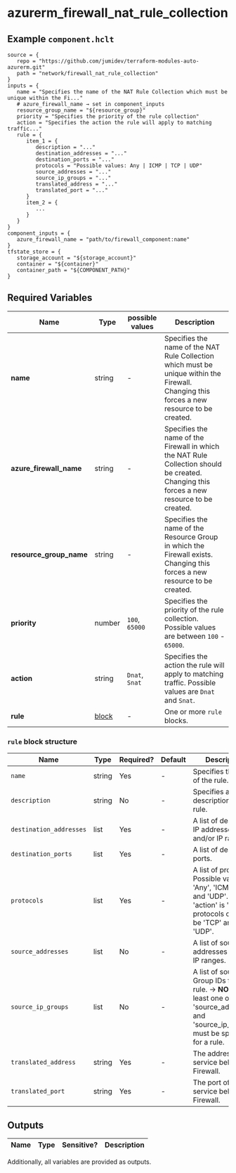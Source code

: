 # azurerm_firewall_nat_rule_collection



## Example `component.hclt`

```hcl
source = {
   repo = "https://github.com/jumidev/terraform-modules-auto-azurerm.git"   
   path = "network/firewall_nat_rule_collection"   
}
inputs = {
   name = "Specifies the name of the NAT Rule Collection which must be unique within the Fi..."   
   # azure_firewall_name → set in component_inputs
   resource_group_name = "${resource_group}"   
   priority = "Specifies the priority of the rule collection"   
   action = "Specifies the action the rule will apply to matching traffic..."   
   rule = {
      item_1 = {
         description = "..."         
         destination_addresses = "..."         
         destination_ports = "..."         
         protocols = "Possible values: Any | ICMP | TCP | UDP"         
         source_addresses = "..."         
         source_ip_groups = "..."         
         translated_address = "..."         
         translated_port = "..."         
      }      
      item_2 = {
         ...
      }      
   }   
}
component_inputs = {
   azure_firewall_name = "path/to/firewall_component:name"   
}
tfstate_store = {
   storage_account = "${storage_account}"   
   container = "${container}"   
   container_path = "${COMPONENT_PATH}"   
}
```

## Required Variables

| Name | Type |  possible values |  Description |
| ---- | --------- |  ----------- | ----------- |
| **name** | string |  -  |  Specifies the name of the NAT Rule Collection which must be unique within the Firewall. Changing this forces a new resource to be created. | 
| **azure_firewall_name** | string |  -  |  Specifies the name of the Firewall in which the NAT Rule Collection should be created. Changing this forces a new resource to be created. | 
| **resource_group_name** | string |  -  |  Specifies the name of the Resource Group in which the Firewall exists. Changing this forces a new resource to be created. | 
| **priority** | number |  `100`, `65000`  |  Specifies the priority of the rule collection. Possible values are between `100` - `65000`. | 
| **action** | string |  `Dnat`, `Snat`  |  Specifies the action the rule will apply to matching traffic. Possible values are `Dnat` and `Snat`. | 
| **rule** | [block](#rule-block-structure) |  -  |  One or more `rule` blocks. | 

### `rule` block structure

| Name | Type | Required? | Default | Description |
| ---- | ---- | --------- | ------- | ----------- |
| `name` | string | Yes | - | Specifies the name of the rule. |
| `description` | string | No | - | Specifies a description for the rule. |
| `destination_addresses` | list | Yes | - | A list of destination IP addresses and/or IP ranges. |
| `destination_ports` | list | Yes | - | A list of destination ports. |
| `protocols` | list | Yes | - | A list of protocols. Possible values are 'Any', 'ICMP', 'TCP' and 'UDP'. If 'action' is 'Dnat', protocols can only be 'TCP' and 'UDP'. |
| `source_addresses` | list | No | - | A list of source IP addresses and/or IP ranges. |
| `source_ip_groups` | list | No | - | A list of source IP Group IDs for the rule. -> **NOTE** At least one of 'source_addresses' and 'source_ip_groups' must be specified for a rule. |
| `translated_address` | string | Yes | - | The address of the service behind the Firewall. |
| `translated_port` | string | Yes | - | The port of the service behind the Firewall. |



## Outputs

| Name | Type | Sensitive? | Description |
| ---- | ---- | --------- | --------- |

Additionally, all variables are provided as outputs.
